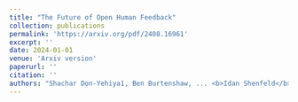 ```yaml
---
title: "The Future of Open Human Feedback"
collection: publications
permalink: 'https://arxiv.org/pdf/2408.16961'
excerpt: ''
date: 2024-01-01
venue: 'Arxiv version'
paperurl: ''
citation: ''
authors: "Shachar Don-Yehiya1, Ben Burtenshaw, ... <b>Idan Shenfeld</b> ..., Leshem Choshen"
---
```

